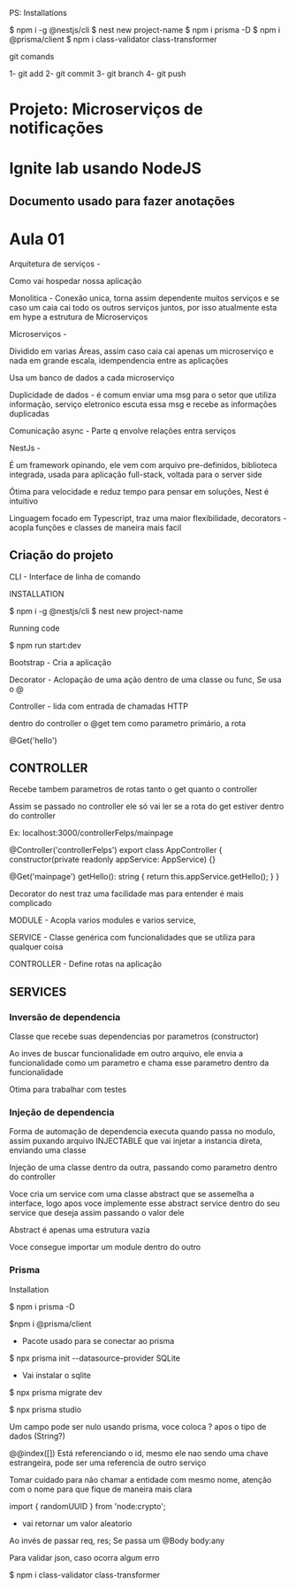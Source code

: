 PS:
Installations

$ npm i -g @nestjs/cli
$ nest new project-name
$ npm i prisma -D
$ npm i @prisma/client
$ npm i class-validator class-transformer


git comands

1- git add
2- git commit 
3- git branch
4- git push

# Projeto: Microserviços de notificações

# Ignite lab usando NodeJS

## Documento usado para fazer anotações

# Aula 01

Arquitetura de serviços - 

Como vai hospedar nossa aplicação

Monolitica - Conexão unica, torna assim dependente muitos serviços 
e se caso um caia cai todo os outros serviços juntos, por isso atualmente esta em hype a estrutura de Microserviços


Microserviços - 

Dividido em varias Áreas, assim caso caia cai apenas um microserviço e nada em grande escala, idempendencia entre as aplicações

Usa um banco de dados a cada microserviço

Duplicidade de dados - é comum enviar uma msg para o setor que utiliza informação, serviço eletronico escuta essa msg e recebe as informações duplicadas

Comunicação async - Parte q envolve relações entra serviços


NestJs - 

É um framework opinando, ele vem com arquivo pre-definidos, biblioteca integrada, usada para aplicação full-stack, voltada para o server side

Ótima para velocidade e reduz tempo para pensar em soluções, Nest é intuitivo

Linguagem focado em Typescript, traz uma maior flexibilidade, decorators - acopla funções e classes de maneira mais facil 

## Criação do projeto

CLI - Interface de linha de comando 

INSTALLATION

$ npm i -g @nestjs/cli
$ nest new project-name

Running code 

$ npm run start:dev

Bootstrap - Cria a aplicação

Decorator - Aclopação de uma ação dentro de uma classe ou func, Se usa o @

Controller - lida com entrada de chamadas HTTP

dentro do controller o @get tem como parametro primário, a rota

@Get('hello')


## CONTROLLER

Recebe tambem parametros de rotas tanto o get quanto o controller

Assim se passado no controller ele só vai ler se a rota do get estiver dentro do controller

Ex: localhost:3000/controllerFelps/mainpage

@Controller('controllerFelps')
export class AppController {
  constructor(private readonly appService: AppService) {}

  @Get('mainpage')
  getHello(): string {
    return this.appService.getHello();
  }
}

Decorator do nest traz uma facilidade mas para entender é mais complicado


MODULE - Acopla varios modules e varios service, 

SERVICE - Classe genérica com funcionalidades que se utiliza para qualquer coisa

CONTROLLER - Define rotas na aplicação

## SERVICES


### Inversão de dependencia

Classe que recebe suas dependencias por parametros (constructor)

Ao inves de buscar funcionalidade em outro arquivo, ele envia a funcionalidade como um parametro e chama esse parametro dentro da funcionalidade

Otima para trabalhar com testes

### Injeção de dependencia

Forma de automação de dependencia executa quando passa no modulo, assim puxando arquivo INJECTABLE que vai injetar a instancia direta, enviando uma classe 

Injeção de uma classe dentro da outra, passando como parametro dentro do controller




Voce cria um service com uma classe abstract que se assemelha a interface, logo apos voce implemente esse abstract service dentro do seu service que deseja assim passando o valor dele

Abstract é apenas uma estrutura vazia 

Voce consegue importar um module dentro do outro

### Prisma 

Installation

$ npm i prisma -D

$npm i @prisma/client 
- Pacote usado para se conectar ao prisma

$ npx prisma init --datasource-provider SQLite 
- Vai instalar o sqlite

$ npx prisma migrate dev

$ npx prisma studio

Um campo pode ser nulo usando prisma, voce coloca ? apos o tipo de dados (String?)

@@index([])
Está referenciando o id, mesmo ele nao sendo uma chave estrangeira, pode ser uma referencia de outro serviço

Tomar cuidado para não chamar a entidade com mesmo nome, atenção com o nome para que fique de maneira mais clara

import { randomUUID } from 'node:crypto';
- vai retornar um valor aleatorio

Ao invés de passar req, res; Se passa um @Body body:any

Para validar json, caso ocorra algum erro

$ npm i class-validator class-transformer

